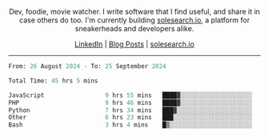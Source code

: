 <p align="center">Dev, foodie, movie watcher. I write software that I find useful, and share it in case others do too. I'm currently building <a href="https://solesearch.io">solesearch.io</a>, a platform for sneakerheads and developers alike.</p>
<p align="center">
  <a href="https://www.linkedin.com/in/peter-rauscher">LinkedIn</a>
  |
  <a href="https://dev.to/peterrauscher">Blog Posts</a>
  |
  <a href="https://solesearch.io">solesearch.io</a>
</p>
<hr/>
<!--START_SECTION:waka-->

```python
From: 26 August 2024 - To: 25 September 2024

Total Time: 45 hrs 5 mins

JavaScript                 9 hrs 55 mins   ████▓░░░░░░░░░░░░░░░░░░░░   19.27 %
PHP                        9 hrs 46 mins   ████▓░░░░░░░░░░░░░░░░░░░░   18.98 %
Python                     7 hrs 34 mins   ███▓░░░░░░░░░░░░░░░░░░░░░   14.72 %
Other                      6 hrs 23 mins   ███░░░░░░░░░░░░░░░░░░░░░░   12.41 %
Bash                       3 hrs 4 mins    █▒░░░░░░░░░░░░░░░░░░░░░░░   05.96 %
```

<!--END_SECTION:waka-->
